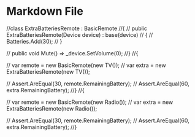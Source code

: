 ﻿# Markdown File

//class ExtraBatteriesRemote : BasicRemote
//{
//    public ExtraBatteriesRemote(Device device) : base(device)
//    {
//        Batteries.Add(30);
//    }

//    public void Mute() => _device.SetVolume(0);
//}
//{

//    var remote = new BasicRemote(new TV());
//    var extra = new ExtraBatteriesRemote(new TV());

//    Assert.AreEqual(30, remote.RemainingBattery);
//    Assert.AreEqual(60, extra.RemainingBattery);
//}
//{

//    var remote = new BasicRemote(new Radio());
//    var extra = new ExtraBatteriesRemote(new Radio());

//    Assert.AreEqual(30, remote.RemainingBattery);
//    Assert.AreEqual(60, extra.RemainingBattery);
//}